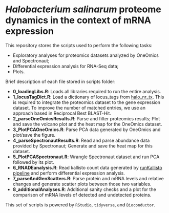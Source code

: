 # _Halobacterium salinarum_ proteome dynamics in the context of mRNA expression

This repository stores the scripts used to perform the following tasks:  

* Exploratory analyses for proteomics datasets analyzed by OneOmics and 
Spectronaut;   
* Differential expression analysis for RNA-Seq data;   
* Plots.

Brief description of each file stored in scripts folder:

* **0_loadingLibs.R**: Loads all libraries required to run the entire analysis.
* **1_locusTagDict.R**: Load a dictionary of locus_tags from [halo_nr_tx](https://github.com/alanlorenzetti/halo_nr_tx). This is required to integrate the proteomics dataset to the gene expression dataset. To improve the number of matched entries, we use an approach based in Reciprocal Best BLAST-Hit.
* **2_parseOneOmicsResults.R**: Parse and filter proteomics results; Plot and save the volcano plot and the heat map for the OneOmics dataset.
* **3_PlotPCAOneOmics.R**: Parse PCA data generated by OneOmics and plot/save the figure.
* **4_parseSpectronautResults.R**: Read and parse abundance data provided by Spectronaut; Generate and save the heat map for this dataset.
* **5_PlotPCASpectronaut.R**: Wrangle Spectronaut dataset and run PCA followed by its plot.
* **6_RNADEanalysis.R**: Read kallisto count data generated by [runKallisto pipeline](https://github.com/alanlorenzetti/runKallisto) and perform differential expression analysis.
* **7_parseAndGenScatters.R**: Parse protein and mRNA levels and relative changes and generate scatter plots between those two variables.
* **8_additionalAnalyses.R**: Additional sanity checks and a plot for the 
comparison of mRNA levels of detected and undetected proteins.

This set of scripts is powered by `RStudio`, `tidyverse`, and `Bioconductor`.
